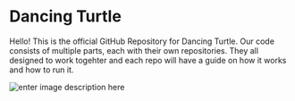 ﻿# Dancing Turtle

Hello! This is the official GitHub Repository for Dancing Turtle. Our code consists of multiple parts, each with their own repositories. They all designed to work togehter and each repo will have a guide on how it works and how to run it.

![enter image description here](https://encrypted-tbn0.gstatic.com/images?q=tbn:ANd9GcT3bE569CgtR00xSlfYP9e3m5ITXL1iM5OWhQ&s)
